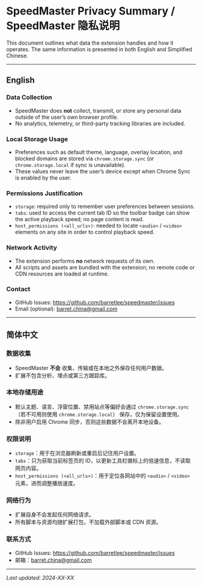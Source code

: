 # SpeedMaster Privacy Summary / SpeedMaster 隐私说明

This document outlines what data the extension handles and how it operates. The same information is presented in both English and Simplified Chinese.

---

## English

### Data Collection
- SpeedMaster does **not** collect, transmit, or store any personal data outside of the user’s own browser profile.
- No analytics, telemetry, or third-party tracking libraries are included.

### Local Storage Usage
- Preferences such as default theme, language, overlay location, and blocked domains are stored via `chrome.storage.sync` (or `chrome.storage.local` if sync is unavailable).
- These values never leave the user’s device except when Chrome Sync is enabled by the user.

### Permissions Justification
- `storage`: required only to remember user preferences between sessions.
- `tabs`: used to access the current tab ID so the toolbar badge can show the active playback speed; no page content is read.
- `host_permissions (<all_urls>)`: needed to locate `<audio>` / `<video>` elements on any site in order to control playback speed.

### Network Activity
- The extension performs **no** network requests of its own.
- All scripts and assets are bundled with the extension; no remote code or CDN resources are loaded at runtime.

### Contact
- GitHub Issues: https://github.com/barretlee/speedmaster/issues
- Email (optional): barret.china@gmail.com

---

## 简体中文

### 数据收集
- SpeedMaster **不会** 收集、传输或在本地之外保存任何用户数据。
- 扩展不包含分析、埋点或第三方跟踪库。

### 本地存储用途
- 默认主题、语言、浮窗位置、禁用站点等偏好会通过 `chrome.storage.sync`（若不可用则使用 `chrome.storage.local`） 保存，仅为保留设置使用。
- 除非用户启用 Chrome 同步，否则这些数据不会离开本地设备。

### 权限说明
- `storage`：用于在浏览器刷新或重启后记住用户设置。
- `tabs`：只为获取当前标签页的 ID，以更新工具栏徽标上的倍速信息，不读取网页内容。
- `host_permissions (<all_urls>)`：用于定位各网站中的 `<audio>` / `<video>` 元素，进而调整播放速度。

### 网络行为
- 扩展自身不会发起任何网络请求。
- 所有脚本与资源均随扩展打包，不加载外部脚本或 CDN 资源。

### 联系方式
- GitHub Issues: https://github.com/barretlee/speedmaster/issues
- 邮箱：barret.china@gmail.com

---

_Last updated: 2024-XX-XX_
